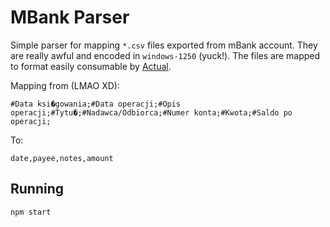 # MBank Parser
Simple parser for mapping `*.csv` files exported from mBank account. They are really awful and encoded in `windows-1250` (yuck!).
The files are mapped to format easily consumable by [Actual](https://actualbudget.org/).

Mapping from (LMAO XD):
```csv
#Data ksi�gowania;#Data operacji;#Opis operacji;#Tytu�;#Nadawca/Odbiorca;#Numer konta;#Kwota;#Saldo po operacji;
```

To:
```csv
date,payee,notes,amount
```

## Running
```bash
npm start
```